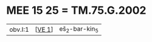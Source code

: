 # MEE 15 25 = TM.75.G.2002

|             |               |                                                  |
| ----------- | ------------- | ------------------------------------------------ |
| obv.I:1     | [[VE 1]]      | eš<sub>2</sub>-bar-kin<sub>5</sub>               |


[//begin]: # "Autogenerated link references for markdown compatibility"
[VE 1]: <VE 1> "VE 1"
[//end]: # "Autogenerated link references"